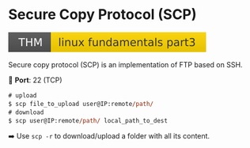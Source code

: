# Secure Copy Protocol (SCP)

[![linuxfundamentalspart3](../../../cybersecurity/_badges/thm/linuxfundamentalspart3.svg)](https://tryhackme.com/room/linuxfundamentalspart3)

<div class="row row-cols-md-2"><div>

Secure copy protocol (SCP) is an implementation of FTP based on SSH.

🐊️ **Port**: 22 (TCP)

```ps
# upload
$ scp file_to_upload user@IP:remote/path/
# download
$ scp user@IP:remote/path/ local_path_to_dest
```

➡️ Use `scp -r` to download/upload a folder with all its content.
</div><div>
</div></div>